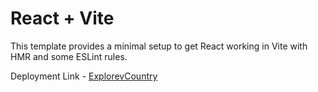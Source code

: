 # React + Vite

This template provides a minimal setup to get React working in Vite with HMR and some ESLint rules.

Deployment Link - [ExplorevCountry](https://explore-all-country.netlify.app/)


